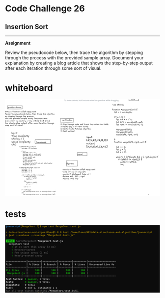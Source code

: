 # Code Challenge 26

## Insertion Sort

-------------------

**Assignment**

Review the pseudocode below, then trace the algorithm by stepping through the process with the provided sample array. Document your explanation by creating a blog article that shows the step-by-step output after each iteration through some sort of visual.


# whiteboard

![merge sort](../whiteboardImg/codechallenge72.PNG)

# tests

![merge sort test](../whiteboardImg/tests27.PNG)
